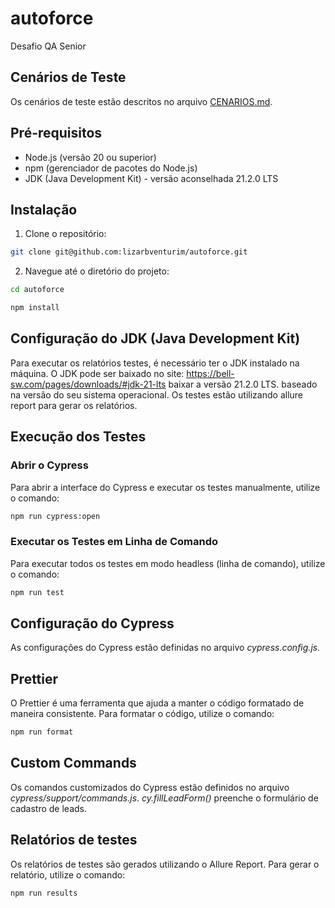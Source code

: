 # autoforce
Desafio QA Senior


## Cenários de Teste

Os cenários de teste estão descritos no arquivo [CENARIOS.md](CENARIOS.md).

## Pré-requisitos

- Node.js (versão 20 ou superior)
- npm (gerenciador de pacotes do Node.js)
- JDK (Java Development Kit) - versão aconselhada 21.2.0 LTS

## Instalação

1. Clone o repositório:

```sh
git clone git@github.com:lizarbventurim/autoforce.git

``` 
2. Navegue até o diretório do projeto:
```sh
cd autoforce
```
```sh
npm install
```

## Configuração do JDK (Java Development Kit)

Para executar os relatórios testes, é necessário ter o JDK instalado na máquina. O JDK pode ser baixado no site: https://bell-sw.com/pages/downloads/#jdk-21-lts baixar a versão 21.2.0 LTS. baseado na versão do seu sistema operacional.
Os testes estão utilizando allure report para gerar os relatórios.


## Execução dos Testes
### Abrir o Cypress
Para abrir a interface do Cypress e executar os testes manualmente, utilize o comando:

```sh
npm run cypress:open
```

### Executar os Testes em Linha de Comando
Para executar todos os testes em modo headless (linha de comando), utilize o comando:

```sh
npm run test
```

## Configuração do Cypress
As configurações do Cypress estão definidas no arquivo *cypress.config.js.*

## Prettier
O Prettier é uma ferramenta que ajuda a manter o código formatado de maneira consistente. Para formatar o código, utilize o comando:

```sh 
npm run format
```

## Custom Commands
Os comandos customizados do Cypress estão definidos no arquivo *cypress/support/commands.js*.
*cy.fillLeadForm()* preenche o formulário de cadastro de leads.


## Relatórios de testes

Os relatórios de testes são gerados utilizando o Allure Report. Para gerar o relatório, utilize o comando:

```sh
npm run results
```